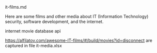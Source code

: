 it-films.md

Here are some films and other media about IT (Information Technology) security, software development, and the internet.

internet movie database api

https://alfilatov.com/awesome-IT-films/#/build/movies?id=disconnect
are captured in file it-media.xlsx

